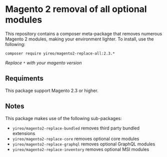 # Magento 2 removal of all optional modules
This repository contains a composer meta-package that removes numerous Magento 2 modules, making your environment lighter. To install, use the following:

    composer require yireo/magento2-replace-all:2.3.*

_Replace `*` with your magento version_

## Requiments
This package support Magento 2.3 or higher.

## Notes
This package makes use of the following sub-packages:

- `yireo/magento2-replace-bundled` removes third party bundled extensions
- `yireo/magento2-replace-core` removes optional core modules
- `yireo/magento2-replace-graphql` removes optional GraphQL modules
- `yireo/magento2-replace-inventory` removes optional MSI modules
